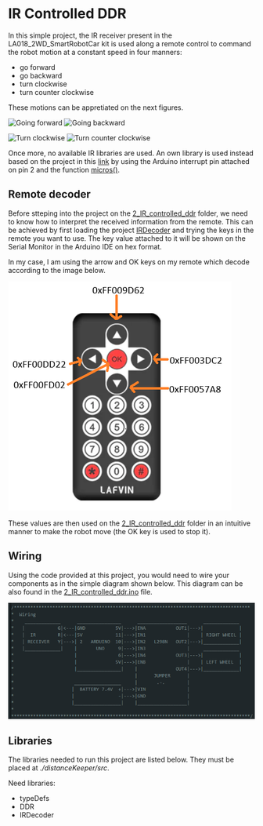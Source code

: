 # IR Controlled DDR

In this simple project, the IR receiver present in the LA018_2WD_SmartRobotCar kit is used along a remote control to command the robot motion at a constant speed in four manners:
- go forward
- go backward
- turn clockwise
- turn counter clockwise

These motions can be appretiated on the next figures.

![Going forward](./Images/IR_forward.gif)  ![Going backward](./Images/IR_backward.gif)

![Turn clockwise](./Images/IR_turnClockwise.gif)  ![Turn counter clockwise](./Images/IR_turnCounterClockwise.gif)

Once more, no available IR libraries are used. An own library is used instead based on the project in this [link](https://github.com/mbabeysekera/advanced-arduino-ir-remote) by using the Arduino interrupt pin attached on pin 2 and the function [micros()](https://docs.arduino.cc/language-reference/en/functions/time/micros/).

## Remote decoder

Before stteping into the project on the [2_IR_controlled_ddr](./2_IR_controlled_ddr/) folder, we need to know how to interpret the received information from the remote. This can be achieved by first loading the project [IRDecoder](./IRDecoder/) and trying the keys in the remote you want to use. The key value attached to it will be shown on the Serial Monitor in the Arduino IDE on hex format.

In my case, I am using the arrow and OK keys on my remote which decode according to the image below.

![Used keys decoding](./Images/remote.png)

These values are then used on the [2_IR_controlled_ddr](./2_IR_controlled_ddr/) folder in an intuitive manner to make the robot move (the OK key is used to stop it).

## Wiring

Using the code provided at this project, you would need to wire your components as in the simple diagram shown below. This diagram can be also found in the [2_IR_controlled_ddr.ino](./2_IR_controlled_ddr/2_IR_controlled_ddr.ino) file.

![IR controlled ddr wiring](./Images/IR_controlled_ddr_wiring.png)

## Libraries

The libraries needed to run this project are listed below. They must be placed at *./distanceKeeper/src*.

Need libraries:
- typeDefs
- DDR
- IRDecoder
